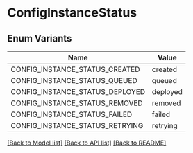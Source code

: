 # ConfigInstanceStatus

## Enum Variants

| Name | Value |
|---- | -----|
| CONFIG_INSTANCE_STATUS_CREATED | created |
| CONFIG_INSTANCE_STATUS_QUEUED | queued |
| CONFIG_INSTANCE_STATUS_DEPLOYED | deployed |
| CONFIG_INSTANCE_STATUS_REMOVED | removed |
| CONFIG_INSTANCE_STATUS_FAILED | failed |
| CONFIG_INSTANCE_STATUS_RETRYING | retrying |


[[Back to Model list]](../README.md#documentation-for-models) [[Back to API list]](../README.md#documentation-for-api-endpoints) [[Back to README]](../README.md)


